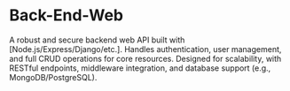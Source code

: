 # Back-End-Web
A robust and secure backend web API built with [Node.js/Express/Django/etc.]. Handles authentication, user management, and full CRUD operations for core resources. Designed for scalability, with RESTful endpoints, middleware integration, and database support (e.g., MongoDB/PostgreSQL).
